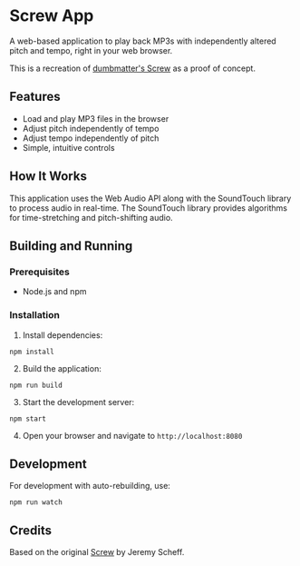 # Screw App

A web-based application to play back MP3s with independently altered pitch and tempo, right in your web browser.

This is a recreation of [dumbmatter's Screw](https://github.com/dumbmatter/screw) as a proof of concept.

## Features

- Load and play MP3 files in the browser
- Adjust pitch independently of tempo
- Adjust tempo independently of pitch
- Simple, intuitive controls

## How It Works

This application uses the Web Audio API along with the SoundTouch library to process audio in real-time. The SoundTouch library provides algorithms for time-stretching and pitch-shifting audio.

## Building and Running

### Prerequisites

- Node.js and npm

### Installation

1. Install dependencies:

```
npm install
```

2. Build the application:

```
npm run build
```

3. Start the development server:

```
npm start
```

4. Open your browser and navigate to `http://localhost:8080`

## Development

For development with auto-rebuilding, use:

```
npm run watch
```

## Credits

Based on the original [Screw](https://github.com/dumbmatter/screw) by Jeremy Scheff. 